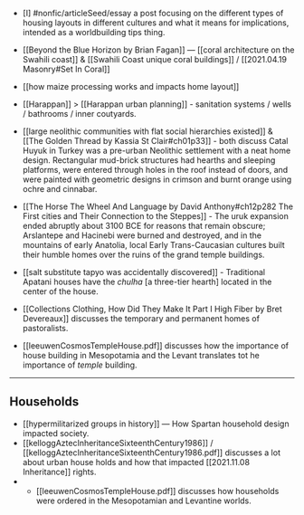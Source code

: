 - [I] #nonfic/articleSeed/essay a post focusing on the different types of housing layouts in different cultures and what it means for implications, intended as a worldbuilding tips thing. 

- [[Beyond the Blue Horizon by Brian Fagan]] — [[coral architecture on the Swahili coast]] & [[Swahili Coast unique coral buildings]] / [[2021.04.19 Masonry#Set In Coral]]
- [[how maize processing works and impacts home layout]]
- [[Harappan]] > [[Harappan urban planning]] - sanitation systems / wells / bathrooms / inner coutyards. 
- [[large neolithic communities with flat social hierarchies existed]] & [[The Golden Thread by Kassia St Clair#ch01p33]] - both discuss Catal Huyuk in Turkey was a pre-urban Neolithic settlement with a neat home design. Rectangular mud-brick structures had hearths and sleeping platforms, were entered through holes in the roof instead of doors, and were painted with geometric designs in crimson and burnt orange using ochre and cinnabar.
-  [[The Horse The Wheel And Language by David Anthony#ch12p282 The First cities and Their Connection to the Steppes]] - The uruk expansion ended abruptly about 3100 BCE for reasons that remain obscure; Arslantepe and Hacinebi were burned and destroyed, and in the mountains of early Anatolia, local Early Trans-Caucasian cultures built their humble homes over the ruins of the grand temple buildings. 
- [[salt substitute tapyo was accidentally discovered]] - Traditional Apatani houses have the *chulha* [a three-tier hearth] located in the center of the house.
- [[Collections Clothing, How Did They Make It Part I High Fiber by Bret Devereaux]] discusses the temporary and permanent homes of pastoralists. 
- [[leeuwenCosmosTempleHouse.pdf]] discusses how the importance of house building in Mesopotamia and the Levant translates tot he importance of _temple_ building.
---

## Households

- [[hypermilitarized groups in history]] — How Spartan household design impacted society. 
- [[kelloggAztecInheritanceSixteenthCentury1986]] / [[kelloggAztecInheritanceSixteenthCentury1986.pdf]] discusses a lot about urban house holds and how that impacted [[2021.11.08 Inheritance]] rights. 
- - [[leeuwenCosmosTempleHouse.pdf]] discusses how households were ordered in the Mesopotamian and Levantine worlds.

